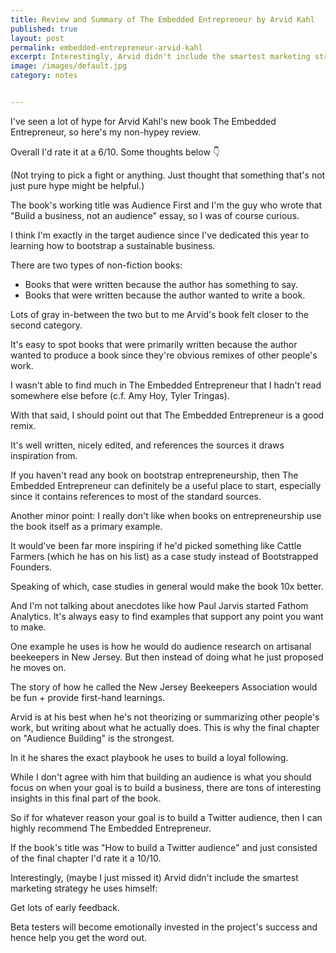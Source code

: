 ```yaml
---
title: Review and Summary of The Embedded Entrepreneur by Arvid Kahl
published: true
layout: post
permalink: embedded-entrepreneur-arvid-kahl
excerpt: Interestingly, Arvid didn't include the smartest marketing strategy he uses himself
image: /images/default.jpg
category: notes


---
```



I've seen a lot of hype for Arvid Kahl's new book The Embedded Entrepreneur, so here's my non-hypey review.

Overall I'd rate it at a 6/10. Some thoughts below 👇

(Not trying to pick a fight or anything. Just thought that something that's not just pure hype might be helpful.)

The book's working title was Audience First and I'm the guy who wrote that "Build a business, not an audience" essay, so I was of course curious.

I think I'm exactly in the target audience since I've dedicated this year to learning how to bootstrap a sustainable business.

There are two types of non-fiction books:

- Books that were written because the author has something to say. 
- Books that were written because the author wanted to write a book.

Lots of gray in-between the two but to me Arvid's book felt closer to the second category.

It's easy to spot books that were primarily written because the author wanted to produce a book since they're obvious remixes of other people's work. 

I wasn't able to find much in The Embedded Entrepreneur that I hadn't read somewhere else before (c.f. Amy Hoy, Tyler Tringas).

With that said, I should point out that The Embedded Entrepreneur is a good remix.

It's well written, nicely edited, and references the sources it draws inspiration from.

If you haven't read any book on bootstrap entrepreneurship, then The Embedded Entrepreneur can definitely be a useful place to start, especially since it contains references to most of the standard sources.

Another minor point: I really don't like when books on entrepreneurship use the book itself as a primary example. 

It would've been far more inspiring if he'd picked something like Cattle Farmers (which he has on his list) as a case study instead of Bootstrapped Founders.

Speaking of which, case studies in general would make the book 10x better.

And I'm not talking about anecdotes like how Paul Jarvis started Fathom Analytics. It's always easy to find examples that support any point you want to make.

One example he uses is how he would do audience research on artisanal beekeepers in New Jersey. But then instead of doing what he just proposed he moves on.

The story of how he called the New Jersey Beekeepers Association would be fun + provide first-hand learnings.

Arvid is at his best when he's not theorizing or summarizing other people's work, but writing about what he actually does. This is why the final chapter on "Audience Building" is the strongest.

In it he shares the exact playbook he uses to build a loyal following.

While I don't agree with him that building an audience is what you should focus on when your goal is to build a business, there are tons of interesting insights in this final part of the book.

So if for whatever reason your goal is to build a Twitter audience, then I can highly recommend The Embedded Entrepreneur.

If the book's title was "How to build a Twitter audience" and just consisted of the final chapter I'd rate it a 10/10.

Interestingly, (maybe I just missed it) Arvid didn't include the smartest marketing strategy he uses himself:

Get lots of early feedback. 

Beta testers will become emotionally invested in the project's success and hence help you get the word out.
